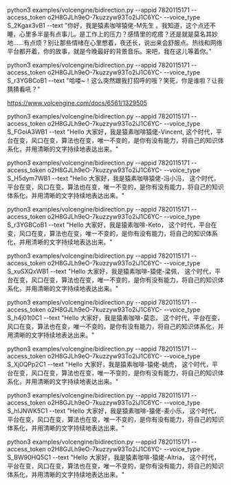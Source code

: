 python3 examples/volcengine/bidirection.py --appid 7820115171 --access_token o2H8GJLh9eO-7kuzzyw93To2iJ1C6YC- --voice_type S_2Kgax3vB1 --text "你好，我是猿素咖啡猿佬-M先生 。我知道，这个点还不睡，心里多半是有点事儿。是工作上的压力？感情里的疙瘩？还是就是莫名其妙地……有点烦？别让那些情绪在心里憋着，夜还长，说出来会舒服点。热线和网络平台都开着，你的故事，就是今晚最好的背景音乐。来吧，我在这儿等着你。”

python3 examples/volcengine/bidirection.py --appid 7820115171 --access_token o2H8GJLh9eO-7kuzzyw93To2iJ1C6YC- --voice_type S_r3YGBCoB1 --text "哈喽~！这么突然跟我打招呼的哦？笑死，你是谁啦？让我猜猜看吼？"


https://www.volcengine.com/docs/6561/1329505


python3 examples/volcengine/bidirection.py --appid 7820115171 --access_token o2H8GJLh9eO-7kuzzyw93To2iJ1C6YC- --voice_type S_FGoiA3WB1 --text "Hello 大家好，我是猿素咖啡猿佬-Vincent, 这个时代，平台在变，风口在变，算法也在变，唯一不变的，是你有没有能力，将自己的知识体系化，并用清晰的文字持续地表达出来。"

python3 examples/volcengine/bidirection.py --appid 7820115171 --access_token o2H8GJLh9eO-7kuzzyw93To2iJ1C6YC- --voice_type S_H5dym7WB1 --text "Hello 大家好，我是猿素咖啡猿佬-冯小冯， 这个时代，平台在变，风口在变，算法也在变，唯一不变的，是你有没有能力，将自己的知识体系化，并用清晰的文字持续地表达出来。"

python3 examples/volcengine/bidirection.py --appid 7820115171 --access_token o2H8GJLh9eO-7kuzzyw93To2iJ1C6YC- --voice_type S_r3YGBCoB1 --text "Hello 大家好，我是猿素咖啡-Keto， 这个时代，平台在变，风口在变，算法也在变，唯一不变的，是你有没有能力，将自己的知识体系化，并用清晰的文字持续地表达出来。"


python3 examples/volcengine/bidirection.py --appid 7820115171 --access_token o2H8GJLh9eO-7kuzzyw93To2iJ1C6YC- --voice_type S_xuSXQxWB1 --text "Hello 大家好，我是猿素咖啡-猿佬-梁佩， 这个时代，平台在变，风口在变，算法也在变，唯一不变的，是你有没有能力，将自己的知识体系化，并用清晰的文字持续地表达出来。"


python3 examples/volcengine/bidirection.py --appid 7820115171 --access_token o2H8GJLh9eO-7kuzzyw93To2iJ1C6YC- --voice_type S_h4j01t0C1 --text "Hello 大家好，我是猿素咖啡-莫恋， 这个时代，平台在变，风口在变，算法也在变，唯一不变的，是你有没有能力，将自己的知识体系化，并用清晰的文字持续地表达出来。"

python3 examples/volcengine/bidirection.py --appid 7820115171 --access_token o2H8GJLh9eO-7kuzzyw93To2iJ1C6YC- --voice_type S_Xj0QPp2C1 --text "Hello 大家好，我是猿素咖啡-猿佬-姚虎， 这个时代，平台在变，风口在变，算法也在变，唯一不变的，是你有没有能力，将自己的知识体系化，并用清晰的文字持续地表达出来。"

python3 examples/volcengine/bidirection.py --appid 7820115171 --access_token o2H8GJLh9eO-7kuzzyw93To2iJ1C6YC- --voice_type S_hIJNWK5C1 --text "Hello 大家好，我是猿素咖啡-猿佬-麦小乐， 这个时代，平台在变，风口在变，算法也在变，唯一不变的，是你有没有能力，将自己的知识体系化，并用清晰的文字持续地表达出来。"


python3 examples/volcengine/bidirection.py --appid 7820115171 --access_token o2H8GJLh9eO-7kuzzyw93To2iJ1C6YC- --voice_type S_BW90HQ5C1 --text "Hello 大家好，我是猿素咖啡-猿佬-Altria， 这个时代，平台在变，风口在变，算法也在变，唯一不变的，是你有没有能力，将自己的知识体系化，并用清晰的文字持续地表达出来。"

